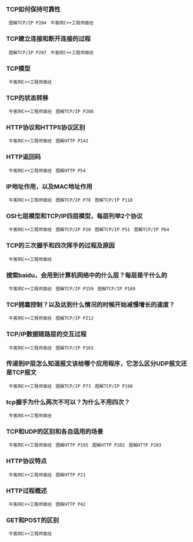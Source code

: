 ### TCP如何保持可靠性 
` 图解TCP/IP P204` 
` 牛客网C++工程师面经` 

### TCP建立连接和断开连接的过程
` 图解TCP/IP P207` 
` 牛客网C++工程师面经` 

### TCP模型
` 牛客网C++工程师面经` 

### TCP的状态转移
` 牛客网C++工程师面经` 
` 图解TCP/IP P208` 

### HTTP协议和HTTPS协议区别
` 牛客网C++工程师面经`
` 图解HTTP P142` 

### HTTP返回码
` 牛客网C++工程师面经` 
` 图解HTTP P54` 

### IP地址作用，以及MAC地址作用
` 牛客网C++工程师面经` 
` 图解TCP/IP P78` 
` 图解TCP/IP P118` 

### OSI七层模型和TCP/IP四层模型，每层列举2个协议
` 牛客网C++工程师面经` 
` 图解TCP/IP P20` 
` 图解TCP/IP P51` 
` 图解TCP/IP P64` 

### TCP的三次握手和四次挥手的过程及原因
` 牛客网C++工程师面经` 

### 搜索baidu，会用到计算机网络中的什么层？每层是干什么的
` 牛客网C++工程师面经` 
` 图解TCP/IP P159` 
` 图解TCP/IP P169` 

### TCP拥塞控制？以及达到什么情况的时候开始减慢增长的速度？
` 牛客网C++工程师面经` 
` 图解TCP/IP P212` 

### TCP/IP数据链路层的交互过程
` 牛客网C++工程师面经` 
` 图解TCP/IP P165` 

### 传递到IP层怎么知道报文该给哪个应用程序，它怎么区分UDP报文还是TCP报文
` 牛客网C++工程师面经` 
` 图解TCP/IP P73` 
` 图解TCP/IP P198` 

### tcp握手为什么两次不可以？为什么不用四次？
` 牛客网C++工程师面经` 

###  TCP和UDP的区别和各自适用的场景
` 牛客网C++工程师面经` 
` 图解HTTP P195` 
` 图解HTTP P202` 
` 图解HTTP P203` 

### HTTP协议特点
` 牛客网C++工程师面经` 
` 图解HTTP P21` 

### HTTP过程概述
` 牛客网C++工程师面经` 
` 图解HTTP P42` 

### GET和POST的区别
` 牛客网C++工程师面经` 


